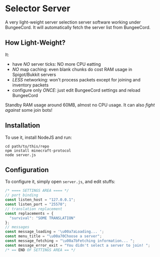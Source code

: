 Selector Server
===============

A very light-weight server selection server software working under BungeeCord. 
It will automatically fetch the server list from BungeeCord. 

## How Light-Weight?
It: 
- have *NO* server ticks: NO more CPU eatting
- *NO* map caching: even blank chunks do cost RAM usage in Spigot/Bukkit servers
- *LESS* networking: won't process packets except for joining and inventory packets
- configure only *ONCE*: just edit BungeeCord settings and reload BungeeCord

Standby RAM usage around 60MB, almost no CPU usage. 
It can also *fight against* some join bots! 

## Installation
To use it, install NodeJS and run:
```
cd path/to/this/repo
npm install minecraft-protocol
node server.js
```
## Configuration
To configure it, simply open `server.js`, and edit stuffs: 
```javascript
/* ==== SETTINGS AREA ==== */
// port binding
const listen_host = "127.0.0.1";
const listen_port = "25570";
// translation replacement
const replacements = {
  "survival": "SOME TRANSLATION"
};
// messages
const message_loading = '\u00a7aLoading... ';
const menu_title = "\u00a70Choose a server";
const message_fetching = "\u00a7bFetching information... ";
const message_error_exit = "You didn't select a server to join! ";
/* == END OF SETTINGS AREA == */
```
